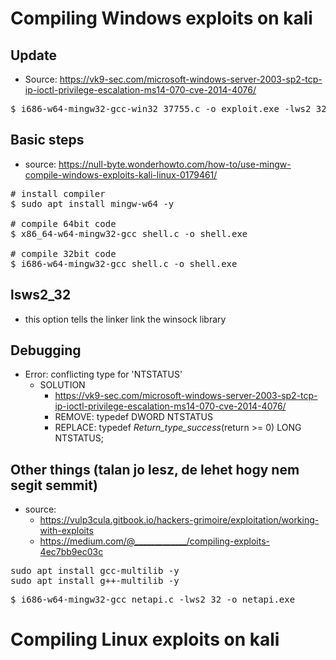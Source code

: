 # Compiling Windows exploits on kali
## Update
* Source: https://vk9-sec.com/microsoft-windows-server-2003-sp2-tcp-ip-ioctl-privilege-escalation-ms14-070-cve-2014-4076/
<pre>
$ i686-w64-mingw32-gcc-win32 37755.c -o exploit.exe -lws2_32
</pre>
## Basic steps
* source: https://null-byte.wonderhowto.com/how-to/use-mingw-compile-windows-exploits-kali-linux-0179461/
<pre>
# install compiler
$ sudo apt install mingw-w64 -y

# compile 64bit code
$ x86_64-w64-mingw32-gcc shell.c -o shell.exe

# compile 32bit code
$ i686-w64-mingw32-gcc shell.c -o shell.exe
</pre>
## lsws2_32
* this option tells the linker link the winsock library
## Debugging
* Error: conflicting type for 'NTSTATUS'
  * SOLUTION
    * https://vk9-sec.com/microsoft-windows-server-2003-sp2-tcp-ip-ioctl-privilege-escalation-ms14-070-cve-2014-4076/
    * REMOVE: typedef DWORD NTSTATUS
    * REPLACE: typedef _Return_type_success_(return >= 0) LONG NTSTATUS;
## Other things (talan jo lesz, de lehet hogy nem segit semmit)
* source:
  * https://vulp3cula.gitbook.io/hackers-grimoire/exploitation/working-with-exploits
  * https://medium.com/@_____________/compiling-exploits-4ec7bb9ec03c
<pre>
sudo apt install gcc-multilib -y
sudo apt install g++-multilib -y
</pre>
<pre>
$ i686-w64-mingw32-gcc netapi.c -lws2_32 -o netapi.exe
</pre>
# Compiling Linux exploits on kali
